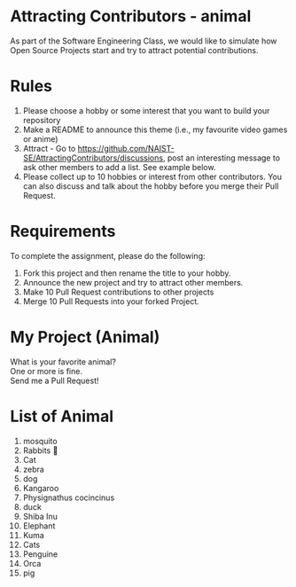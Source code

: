 # Attracting Contributors - animal
As part of the Software Engineering Class, we would like to simulate how Open Source Projects start and try to attract potential contributions.

# Rules

1. Please choose a hobby or some interest that you want to build your repository
2. Make a README to announce this theme (i.e., my favourite video games or anime)
3. Attract - Go to https://github.com/NAIST-SE/AttractingContributors/discussions, post an interesting message to ask other members to add a list. See example below.
4. Please collect up to 10 hobbies or interest from other contributors. You can also discuss and talk about the hobby before you merge their Pull Request.

# Requirements
To complete the assignment, please do the following:
1. Fork this project and then rename the title to your hobby. 
2. Announce the new project and try to attract other members.
3. Make 10 Pull Request contributions to other projects
4. Merge 10 Pull Requests into your forked Project.

# My Project (Animal)
What is your favorite animal?<br/>
One or more is fine.<br/>
Send me a Pull Request!

# List of Animal
1. mosquito
2. Rabbits 🐰
3. Cat
4. zebra
5. dog
6. Kangaroo
7. Physignathus cocincinus
8. duck
9. Shiba Inu
10. Elephant
11. Kuma
12. Cats
13. Penguine
14. Orca
15. pig
